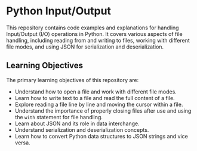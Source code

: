 # Python Input/Output

This repository contains code examples and explanations for handling Input/Output (I/O) operations in Python. It covers various aspects of file handling, including reading from and writing to files, working with different file modes, and using JSON for serialization and deserialization.

## Learning Objectives

The primary learning objectives of this repository are:

- Understand how to open a file and work with different file modes.
- Learn how to write text to a file and read the full content of a file.
- Explore reading a file line by line and moving the cursor within a file.
- Understand the importance of properly closing files after use and using the `with` statement for file handling.
- Learn about JSON and its role in data interchange.
- Understand serialization and deserialization concepts.
- Learn how to convert Python data structures to JSON strings and vice versa.


